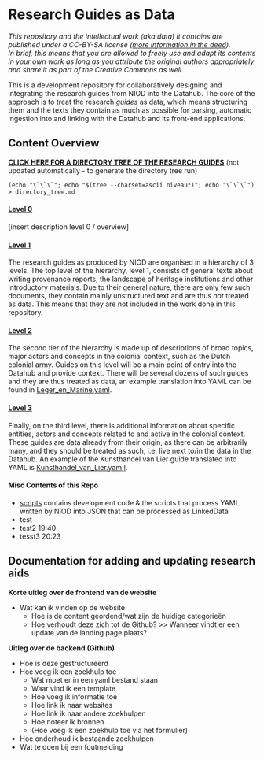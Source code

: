 # Research Guides as Data

_This repository and the intellectual work (aka data) it contains are published under a CC-BY-SA license ([more information in the deed](./LICENSE)).  
In brief, this means that you are allowed to freely use and adapt its contents in your own work as long as you attribute the original authors appropriately and share it as part of the Creative Commons as well._  

This is a development repository for collaboratively designing and integrating the research guides from NIOD into the Datahub. The core of the approach is to treat the research _guides_ as data, which means structuring them and the texts they contain as much as possible for parsing, automatic ingestion into and linking with the Datahub and its front-end applications.

## Content Overview

**[CLICK HERE FOR A DIRECTORY TREE OF THE RESEARCH GUIDES](./directory_tree.md)**
(not updated automatically - to generate the directory tree run)
```
(echo "\`\`\`"; echo "$(tree --charset=ascii niveau*)"; echo "\`\`\`") > directory_tree.md
```

#### [Level 0](./published/niveau0)

[insert description level 0 / overview]

#### [Level 1](./published/niveau1)

The research guides as produced by NIOD are organised in a hierarchy of 3 levels. The top level of the hierarchy, level 1, consists of general texts about writing provenance reports, the landscape of heritage institutions and other introductory materials. Due to their general nature, there are only few such documents, they contain mainly unstructured text and are thus _not_ treated as data. This means that they are not included in the work done in this repository.


#### [Level 2](./published/niveau2)

The second tier of the hierarchy is made up of descriptions of broad topics, major actors and concepts in the colonial context, such as the Dutch colonial army. Guides on this level will be a main point of entry into the Datahub and provide context. There will be several dozens of such guides and they are thus treated as data, an example translation into YAML can be found in [Leger_en_Marine.yaml](./niveau2/Leger_en_Marine.yaml).

#### [Level 3](./published/niveau3)

Finally, on the third level, there is additional information about specific entities, actors and concepts related to and active in the colonial context. These guides are data already from their origin, as there can be arbitrarily many, and they should be treated as such, i.e. live next to/in the data in the Datahub. An example of the Kunsthandel van Lier guide translated into YAML is [Kunsthandel_van_Lier.yam;l](./niveau3Kunsthandel_van_Lier.yaml).

#### Misc Contents of this Repo

 - [scripts](./scripts/) contains development code & the scripts that process YAML written by NIOD into JSON that can be processed as LinkedData
 - test
 - test2 19:40
 - tesst3 20:23

## Documentation for adding and updating research aids

**Korte uitleg over de frontend van de website**
  - Wat kan ik vinden op de website
	 - Hoe is de content geordend/wat zijn de huidige categorieën
	 - Hoe verhoudt deze zich tot de Github? >> Wanneer vindt er een update van de landing page plaats?

**Uitleg over de backend (Github)**
  - Hoe is deze gestructureerd
  - Hoe voeg ik een zoekhulp toe
    - Wat moet er in een yaml bestand staan
    - Waar vind ik een template
    - Hoe voeg ik informatie toe
    - Hoe link ik naar websites
    - Hoe link ik naar andere zoekhulpen
    - Hoe noteer ik bronnen
    - (Hoe voeg ik een zoekhulp toe via het formulier)
  - Hoe onderhoud ik bestaande zoekhulpen
  - Wat te doen bij een foutmelding
